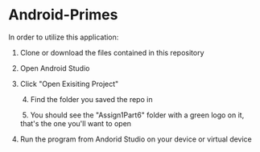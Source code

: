 ﻿# Android-Primes

In order to utilize this application:<p>
  1. Clone or download the files contained in this repository<p>
  2. Open Android Studio <p>
  3. Click "Open Exisiting Project"<p>
  4. Find the folder you saved the repo in <p>
  5. You should see the "Assign1Part6" folder with a green logo on it, that's the one you'll want to open<p>
  6. Run the program from Andorid Studio on your device or virtual device <p>

